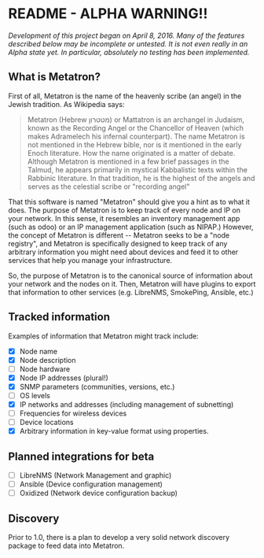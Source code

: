# README - ALPHA WARNING!!

*Development of this project began on April 8, 2016.  Many of the
features described below may be incomplete or untested.  It is not
even really in an Alpha state yet.  In particular, absolutely no
testing has been implemented.*

## What is Metatron?

First of all, Metatron is the name of the heavenly scribe (an angel) in
the Jewish tradition.  As Wikipedia says:

>  Metatron (Hebrew מטטרון) or Mattatron is an archangel in Judaism, known as
>  the Recording Angel or the Chancellor of Heaven (which makes Adramelech his
>  infernal counterpart). The name Metatron is not mentioned in the Hebrew
>  bible, nor is it mentioned in the early Enoch literature. How the name
>  originated is a matter of debate. Although Metatron is mentioned in a few brief
>  passages in the Talmud, he appears primarily in mystical Kabbalistic texts
>  within the Rabbinic literature. In that tradition, he is the highest of the
>  angels and serves as the celestial scribe or "recording angel"

That this software is named "Metatron" should give you a hint as to what it
does.  The purpose of Metatron is to keep track of every node and IP on your
network.  In this sense, it resembles an inventory management app (such as
odoo) or an IP management application (such as NIPAP.)  However, the concept
of Metatron is different -- Metatron seeks to be a "node registry", and
Metatron is specifically designed to keep track of any arbitrary information
you might need about devices and feed it to other services that help you
manage your infrastructure.

So, the purpose of Metatron is to the canonical source of information about
your network and the nodes on it.  Then, Metatron will have plugins to export
that information to other services (e.g. LibreNMS, SmokePing, Ansible, etc.)

## Tracked information
Examples of information that Metatron might track include:

* [x] Node name
* [x] Node description
* [ ] Node hardware
* [x] Node IP addresses (plural!)
* [x] SNMP parameters (communities, versions, etc.)
* [ ] OS levels
* [x] IP networks and addresses (including management of subnetting)
* [ ] Frequencies for wireless devices
* [ ] Device locations
* [x] Arbitrary information in key-value format using properties.  

## Planned integrations for beta
* [ ] LibreNMS (Network Management and graphic)
* [ ] Ansible (Device configuration management)
* [ ] Oxidized (Network device configuration backup)

## Discovery
Prior to 1.0, there is a plan to develop a very solid network discovery
package to feed data into Metatron.  
